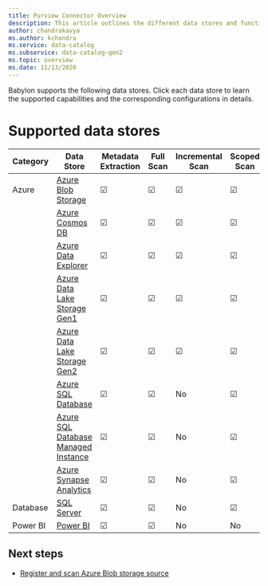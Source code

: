 ```yaml
---
title: Purview Connector Overview
description: This article outlines the different data stores and functionalities supported in Purview
author: chandrakavya
ms.author: kchandra
ms.service: data-catalog
ms.subservice: data-catalog-gen2
ms.topic: overview
ms.date: 11/13/2020
---
```

Babylon supports the following data stores. Click each data store to
learn the supported capabilities and the corresponding configurations in
details.

# Supported data stores


|**Category**|  **Data Store**  |**Metadata Extraction**|**Full Scan**|**Incremental Scan**|**Scoped Scan**|**Classification**|**Lineage**|
|---|---|---|---|---|---|---|---|
| Azure | [Azure Blob Storage](https://github.com/MicrosoftDocs/azure-docs-pr/blob/release-preview-babylon/articles/purview/register-scan-azure-blob-storage-source.md)| &#9745;| &#9745;| &#9745;| &#9745;| &#9745;| &#9745;|
||[Azure Cosmos DB](https://github.com/MicrosoftDocs/azure-docs-pr/blob/release-preview-babylon/articles/purview/register-scan-azure-cosmos-database.md)|&#9745;| &#9745;| &#9745;| &#9745;| &#9745;| &#9745;|
||[Azure Data Explorer](https://github.com/MicrosoftDocs/azure-docs-pr/blob/release-preview-babylon/articles/purview/register-scan-azure-data-explorer.md)|&#9745;| &#9745;| &#9745;| &#9745;| &#9745;| &#9745;|
||[Azure Data Lake Storage Gen1](https://github.com/MicrosoftDocs/azure-docs-pr/blob/release-preview-babylon/articles/purview/register-scan-adls-gen1.md)|&#9745;| &#9745;| &#9745;| &#9745;| &#9745;| &#9745;|
||[Azure Data Lake Storage Gen2](https://github.com/MicrosoftDocs/azure-docs-pr/blob/release-preview-babylon/articles/purview/register-scan-adls-gen2.md)|&#9745;| &#9745;| &#9745;| &#9745;| &#9745;| &#9745;|
||[Azure SQL Database](https://github.com/MicrosoftDocs/azure-docs-pr/blob/release-preview-babylon/articles/purview/register-scan-azure-sql-database.md)|&#9745;| &#9745;| No| &#9745;| &#9745;| &#9745;|
||[Azure SQL Database Managed Instance](https://github.com/MicrosoftDocs/azure-docs-pr/blob/release-preview-babylon/articles/purview/register-scan-azure-sql-database-managed-instance.md)|&#9745;| &#9745;| No| &#9745;| &#9745;| &#9745;|
||[Azure Synapse Analytics](https://github.com/MicrosoftDocs/azure-docs-pr/blob/release-preview-babylon/articles/purview/register-scan-azure-synapse-analytics.md)|&#9745;| &#9745;| No| &#9745;| &#9745;| &#9745;|
|Database|[SQL Server](https://github.com/MicrosoftDocs/azure-docs-pr/blob/release-preview-babylon/articles/purview/register-scan-on-premises-sql-server.md)|&#9745;| &#9745;| No| &#9745;| &#9745;| &#9745;|
|Power BI|[Power BI](https://github.com/MicrosoftDocs/azure-docs-pr/blob/release-preview-babylon/articles/purview/register-scan-power-bi-tenant.md)|&#9745;| &#9745;| No| No| No| &#9745;|

## Next steps

- [Register and scan Azure Blob storage source](register-scan-azure-blob-storage-source.md)